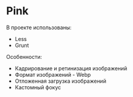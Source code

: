 # Pink

В проекте использованы:

- Less
- Grunt

Особенности:

- Кадрирование и ретинизация изображений
- Формат изображений - Webp
- Отложенная загрузка изображений
- Кастомный фокус
